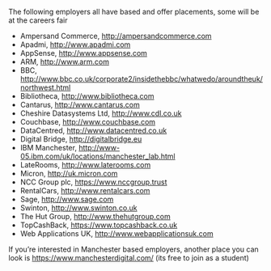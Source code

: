 The following employers all have  based and offer placements, some will be at the careers fair


* Ampersand Commerce, http://ampersandcommerce.com
* Apadmi, http://www.apadmi.com
* AppSense, http://www.appsense.com
* ARM, http://www.arm.com
* BBC, http://www.bbc.co.uk/corporate2/insidethebbc/whatwedo/aroundtheuk/northwest.html
* Bibliotheca, http://www.bibliotheca.com
* Cantarus, http://www.cantarus.com
* Cheshire Datasystems Ltd, http://www.cdl.co.uk
* Couchbase, http://www.couchbase.com
* DataCentred, http://www.datacentred.co.uk
* Digital Bridge, http://digitalbridge.eu
* IBM Manchester, http://www-05.ibm.com/uk/locations/manchester_lab.html
* LateRooms, http://www.laterooms.com
* Micron, http://uk.micron.com
* NCC Group plc, https://www.nccgroup.trust
* RentalCars, http://www.rentalcars.com
* Sage, http://www.sage.com
* Swinton, http://www.swinton.co.uk
* The Hut Group, http://www.thehutgroup.com
* TopCashBack, https://www.topcashback.co.uk
* Web Applications UK, http://www.webapplicationsuk.com

If you’re interested in Manchester based employers, another place you can look is https://www.manchesterdigital.com/ (its free to join as a student)
